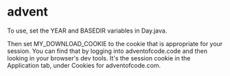 # advent
To use, set the YEAR and BASEDIR variables in Day.java.

Then set MY_DOWNLOAD_COOKIE to the cookie that is appropriate for your session.  You can find that by logging into adventofcode.code and then looking in your browser's dev tools.
It's the session cookie in the Application tab, under Cookies for adventofcode.com.
